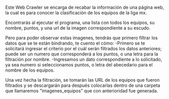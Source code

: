 Este Web Crawler se encarga de recabar la información de una página web, la cual es para conocer la clasificación de los equipos de la liga mx.

Encontrarás al ejecutar el programa, una lista con todos los equipos, su nombre, puntos, y una url de la imagen correspondiente a su escudo.

Pero para poder observar estas imagenes, tendrás que primero filtrar los datos que se te están bindrando, te cuento el cómo:
-Primero se te solicitará ingresar el criterio por el cuál serán filtrados los datos anteriores; puede ser un numero que corresponderá a los puntos, o una letra para la filtración por nombre.
-Ingresamos un dato correspondiente a lo solicitado, ya sea numero si seleccionamos puntos, o letra del abecedario para el nombre de los equipos.

Una vez hecha la filtración, se tomarán las URL de los equipos que fueron filtrados y se descargarán para después colocarlas dentro de una carpeta que llamaremos "imagenes_equipos" que con anterioridad fue generada.



